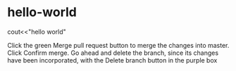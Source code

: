 # hello-world
cout<<"hello world" 

Click the green Merge pull request button to merge the changes into master.
Click Confirm merge.
Go ahead and delete the branch, since its changes have been incorporated, with the Delete branch button in the purple box
